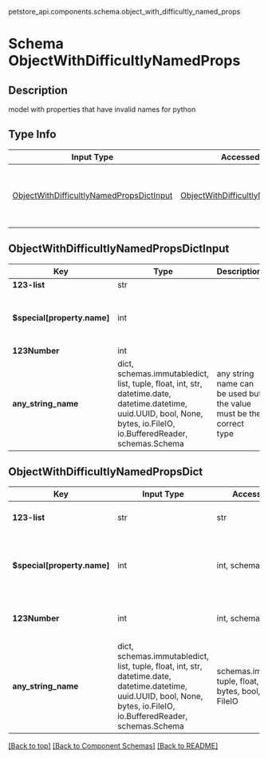 petstore_api.components.schema.object_with_difficultly_named_props
# Schema ObjectWithDifficultlyNamedProps

## Description
model with properties that have invalid names for python

## Type Info
Input Type | Accessed Type | Description | Notes
------------ | ------------- | ------------- | -------------
[ObjectWithDifficultlyNamedPropsDictInput](#objectwithdifficultlynamedpropsdictinput) | [ObjectWithDifficultlyNamedPropsDict](#objectwithdifficultlynamedpropsdict) | model with properties that have invalid names for python |

## ObjectWithDifficultlyNamedPropsDictInput
Key | Type |  Description | Notes
------------ | ------------- | ------------- | -------------
**123-list** | str |  |
**$special[property.name]** | int |  | [optional] value must be a 64 bit integer
**123Number** | int |  | [optional]
**any_string_name** | dict, schemas.immutabledict, list, tuple, float, int, str, datetime.date, datetime.datetime, uuid.UUID, bool, None, bytes, io.FileIO, io.BufferedReader, schemas.Schema | any string name can be used but the value must be the correct type | [optional]

## ObjectWithDifficultlyNamedPropsDict
Key | Input Type | Accessed Type | Description | Notes
------------ | ------------- | ------------- | ------------- | -------------
**123-list** | str | str |  | value must be accessed with instance["123-list"] because the key is not a valid identifier 
**$special[property.name]** | int | int, schemas.Unset |  | [optional] value must be accessed with instance["$special[property.name]"] because the key is not a valid identifier  value must be a 64 bit integer
**123Number** | int | int, schemas.Unset |  | [optional] value must be accessed with instance["123Number"] because the key is not a valid identifier 
**any_string_name** | dict, schemas.immutabledict, list, tuple, float, int, str, datetime.date, datetime.datetime, uuid.UUID, bool, None, bytes, io.FileIO, io.BufferedReader, schemas.Schema | schemas.immutabledict, tuple, float, int, str, bytes, bool, None, FileIO | any string name can be used but the value must be the correct type | [optional]

[[Back to top]](#top) [[Back to Component Schemas]](../../../README.md#Component-Schemas) [[Back to README]](../../../README.md)
